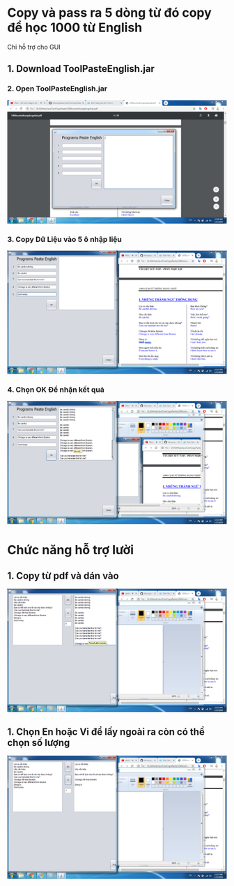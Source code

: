 <h1>Copy và pass ra 5 dòng từ đó copy để học 1000 từ English</h1>
Chỉ hỗ trợ cho GUI
<h2> 1. Download ToolPasteEnglish.jar </h2>
<h3> 2. Open ToolPasteEnglish.jar </h3>
<img src="https://github.com/khuongsatou/JavaToolCopyPaste/blob/master/Asset/1.png?raw=true"/>
<h3> 3. Copy Dữ Liệu vào 5 ô nhập liệu </h3>
<img src="https://github.com/khuongsatou/JavaToolCopyPaste/blob/master/Asset/2.png?raw=true"/>
<h3> 4. Chọn OK Để nhận kết quả </h3>
<img src="https://github.com/khuongsatou/JavaToolCopyPaste/blob/master/Asset/3.png?raw=true"/>
<h1>Chức năng hỗ trợ lười</h1>
<h2> 1. Copy từ pdf và dán vào </h2>
<img src="https://github.com/khuongsatou/JavaToolCopyPaste/blob/master/Asset/1_1.png?raw=true"/>
<h2> 1. Chọn En hoặc Vi để lấy ngoài ra còn có thể chọn số lượng </h2>
<img src="https://github.com/khuongsatou/JavaToolCopyPaste/blob/master/Asset/1_2.png?raw=true"/>
